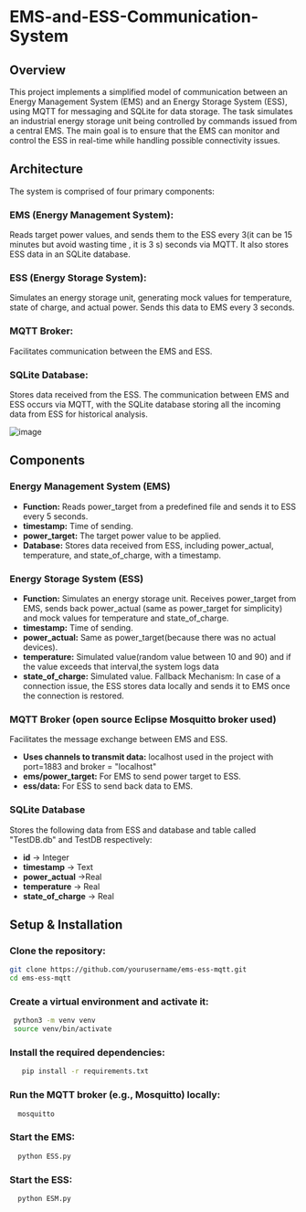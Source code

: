 # EMS-and-ESS-Communication-System
## Overview
This project implements a simplified model of communication between an Energy Management System (EMS) and an Energy Storage System (ESS), using MQTT for messaging and SQLite for data storage. The task simulates an industrial energy storage unit being controlled by commands issued from a central EMS. The main goal is to ensure that the EMS can monitor and control the ESS in real-time while handling possible connectivity issues.

## Architecture

The system is comprised of four primary components:

### EMS (Energy Management System):
Reads target power values, and sends them to the ESS every 3(it can be 15 minutes but avoid wasting time , it is 3 s) seconds via MQTT. It also stores ESS data in an SQLite database.
### ESS (Energy Storage System): 
Simulates an energy storage unit, generating mock values for temperature, state of charge, and actual power. Sends this data to EMS every 3 seconds.
### MQTT Broker:
Facilitates communication between the EMS and ESS.
### SQLite Database:
Stores data received from the ESS.
The communication between EMS and ESS occurs via MQTT, with the SQLite database storing all the incoming data from ESS for historical analysis.

![image](https://github.com/user-attachments/assets/22dae66a-e2ce-47c9-86fc-99c140650561)

## Components 
### Energy Management System (EMS)
- **Function:** Reads power_target from a predefined file and sends it to ESS every 5 seconds.
- **timestamp:** Time of sending.
- **power_target:** The target power value to be applied.
- **Database:** Stores data received from ESS, including power_actual, temperature, and state_of_charge, with a timestamp.
### Energy Storage System (ESS)
- **Function:** Simulates an energy storage unit. Receives power_target from EMS, sends back power_actual (same as power_target for simplicity) and mock values for temperature and state_of_charge.
- **timestamp:** Time of sending.
- **power_actual:** Same as power_target(because there was no actual devices).
- **temperature:** Simulated value(random value between 10 and 90) and if the value exceeds that interval,the system logs data
- **state_of_charge:** Simulated value.
Fallback Mechanism: In case of a connection issue, the ESS stores data locally and sends it to EMS once the connection is restored.
### MQTT Broker (open source Eclipse Mosquitto broker used)
Facilitates the message exchange between EMS and ESS.
- **Uses channels to transmit data:** localhost used in the project  with port=1883 and broker = "localhost"
- **ems/power_target:** For EMS to send power target to ESS.
- **ess/data:** For ESS to send back data to EMS.
### SQLite Database
Stores the following data from ESS and database and table called "TestDB.db" and TestDB respectively:
- **id** -> Integer
- **timestamp** -> Text
- **power_actual** ->Real
- **temperature** -> Real
- **state_of_charge** -> Real
## Setup & Installation
### Clone the repository:
   ```bash
   git clone https://github.com/yourusername/ems-ess-mqtt.git
   cd ems-ess-mqtt
   ```
### Create a virtual environment and activate it:
  ```bash
   python3 -m venv venv
   source venv/bin/activate
  ```
### Install the required dependencies:
```bash
   pip install -r requirements.txt
```
### Run the MQTT broker (e.g., Mosquitto) locally:
 ```bash
   mosquitto
 ```
### Start the EMS:
 ```bash
   python ESS.py
 ```
### Start the ESS:
 ```bash
   python ESM.py
 ```


